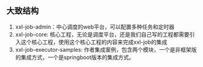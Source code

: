## 大致结构
1. xxl-job-admin：中心调度的web平台，可以配置多种任务和定时器
2. xxl-job-core: 核心工程，无论是调度平台，还是我们自己写的工程都需要引入这个核心工程，使用这个核心工程的内容来完成xxl-job的集成
3. xxl-job-executor-samples: 作者集成案例，包含两个模块，一个是非框架版的集成方式，一个是springboot版本的集成方式。
